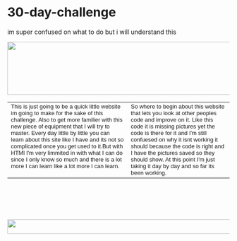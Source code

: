 # 30-day-challenge
im super confused on what to do but i will understand this

<html>
<body>
<div id="apDiv1"><img src="githublogo.JPG" width="1428" height="120" usemap="#Map" border="0" />
  <map name="Map" id="Map">
    <area shape="rect" coords="879,97,956,121" href="faqs.html" target="_top" alt="Faqs" />
    <area shape="rect" coords="645,99,847,119" href="hero_history.html" target="_top" alt="Hero History" />
    <area shape="rect" coords="392,97,614,119" href="famous_feats.html" target="_top" alt="Famous Feats" />
    <area shape="rect" coords="129,101,362,118" href="arch_enemies.html" target="_top" alt="Arch Enemies" />
    <area shape="rect" coords="4,99,101,117" href="index.html" target="_top" alt="Home Page" />
  </map>
</div>
<div id="apDiv2">
  <map name="Map2" id="Map2">
    <area shape="rect" coords="0,5,67,31" href="index.html" target="_right" alt="Home Page" />
    <area shape="rect" coords="89,5,244,27" href="arch_enemies.html" target="_top" alt="Arch Enemies" />
    <area shape="rect" coords="264,4,411,26" href="famous_feats.html" target="_top" alt="Famous Feats" />
    <area shape="rect" coords="434,5,569,28" href="hero_history.html" target="_top" alt="Hero History" />
    <area shape="rect" coords="590,5,643,29" href="faqs.html" target="_top" alt="Faqs" />
  </map>
<map name="Map3" id="Map3">
  <area shape="rect" coords="4,6,95,29" href="index.html" target="_top" alt="Home" />
  <area shape="rect" coords="126,6,363,28" href="arch_enemies.html" target="_top" alt="Arch Enemies " />
  <area shape="rect" coords="384,6,612,29" href="famous_feats.html" target="_top" />
  <area shape="rect" coords="640,5,847,31" href="hero_history.html" target="_top" alt="Hero History" />
  <area shape="rect" coords="880,5,952,29" href="faqs.html" target="_top" alt="Faqs" />
</map>
</div>
<div id="apDiv3">
<table width="500" height="250" border="0" cellpadding="5">
  <tr>
  <td align=laft valign=top><font face=arial size=2>This is just going to be a quick little website im going to make for the sake of this challenge. Also to get more familier with this new piece of equipment that I will try to master. Every day little by little you can learn about this site like I have and its not so complicated once you get used to it.But with HTMl I'm very limmited in with what I can do since I only know so much and there is a lot more I can learn like a lot more I can learn.</td></font>
  <td align=left valign=top><font face=arial size=2>So where to begin about this website that lets you look at other peoples code and improve on it. Like this code it is missing pictures yet the code is there for it and I'm still confuesed on why it isnt working it should because the code is right and I have the pictures saved so they should show. At this point I'm just taking it day by day and so far its been working.</td></table>
  </tr>
 </table>
</div>
<div id="apDiv4"><img src="home_image.jpg" width="1422" height="33" /></div>
</body>
</html>

